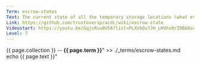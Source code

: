 ```yaml
---
Term: escrow-states
Text: The current state of all the temporary storage locations (what events are waiting for what other information) that KERI protocol needs to keep track of, due to its fully asynchronous nature.
Link: https://github.com/trustoverip/acdc/wiki/escrow-state
Videostart: https://youtu.be/GqjsRuu0V5A?list=PLXVbQu7JH_LHVhs0rZ9Bb8ocyKlPljkaG&t=56m59s
Level: 7
---
```


{{ page.collection }} -- **{{ page.term }}**" >> ./_terms/escrow-states.md
    echo  {{ page.text }}"
